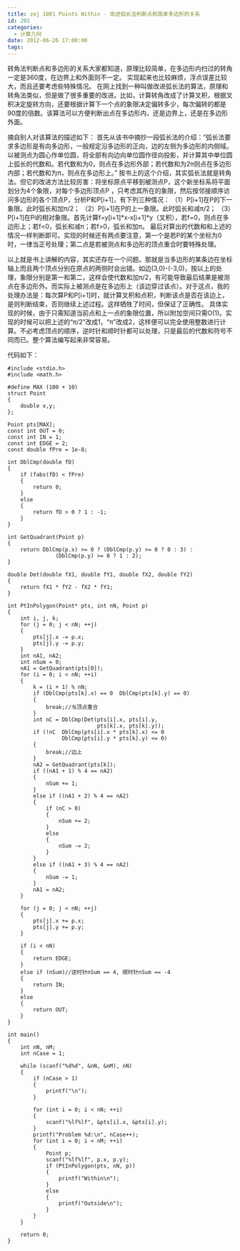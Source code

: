 ```yaml
---
title: zoj 1081 Points Within - 改进弧长法判断点和简单多边形的关系
id: 201
categories:
  - 计算几何
date: 2012-06-26 17:00:00
tags:
---
```


转角法判断点和多边形的关系大家都知道，原理比较简单，在多边形内扫过的转角一定是360度，在边界上和外面则不一定。
实现起来也比较麻烦，浮点误差比较大，而且还要考虑些特殊情况。
在网上找到一种叫做改进弧长法的算法，原理和转角法类似，但是做了很多重要的改进。比如，计算转角改成了计算叉积，根据叉积决定旋转方向，还要根据计算下一个点的象限决定偏转多少，每次偏转的都是90度的倍数。该算法可以方便判断出点在多边形内，还是边界上，还是在多边形外面。

摘自别人对该算法的描述如下：
首先从该书中摘抄一段弧长法的介绍：“弧长法要求多边形是有向多边形，一般规定沿多边形的正向，边的左侧为多边形的内侧域。以被测点为圆心作单位圆，将全部有向边向单位圆作径向投影，并计算其中单位圆上弧长的代数和。若代数和为0，则点在多边形外部；若代数和为2π则点在多边形内部；若代数和为π，则点在多边形上。”
按书上的这个介绍，其实弧长法就是转角法。但它的改进方法比较厉害：将坐标原点平移到被测点P，这个新坐标系将平面划分为4个象限，对每个多边形顶点P ，只考虑其所在的象限，然后按邻接顺序访问多边形的各个顶点P，分析P和P[i+1]，有下列三种情况：
（1）P[i+1]在P的下一象限。此时弧长和加π/2；
（2）P[i+1]在P的上一象限。此时弧长和减π/2；
（3）P[i+1]在Pi的相对象限。首先计算f=y[i+1]*x-x[i+1]*y（叉积），若f=0，则点在多边形上；若f<0，弧长和减π；若f>0，弧长和加π。
最后对算出的代数和和上述的情况一样判断即可。实现的时候还有两点要注意，第一个是若P的某个坐标为0时，一律当正号处理；第二点是若被测点和多边形的顶点重合时要特殊处理。

以上就是书上讲解的内容，其实还存在一个问题。那就是当多边形的某条边在坐标轴上而且两个顶点分别在原点的两侧时会出错。如边(3,0)-(-3,0)，按以上的处理，象限分别是第一和第二，这样会使代数和加π/2，有可能导致最后结果是被测点在多边形外。而实际上被测点是在多边形上（该边穿过该点）。对于这点，我的处理办法是：每次算P和P[i+1]时，就计算叉积和点积，判断该点是否在该边上，是则判断结束，否则继续上述过程。这样牺牲了时间，但保证了正确性。
具体实现的时候，由于只需知道当前点和上一点的象限位置，所以附加空间只需O(1)。实现的时候可以把上述的“π/2”改成1，“π”改成2，这样便可以完全使用整数进行计算。不必考虑顶点的顺序，逆时针和顺时针都可以处理，只是最后的代数和符号不同而已。整个算法编写起来非常容易。

代码如下：
``` stylus
#include <stdio.h>
#include <math.h>

#define MAX (100 + 10)
struct Point
{
    double x,y;
};

Point pts[MAX];
const int OUT = 0;
const int IN = 1;
const int EDGE = 2;
const double fPre = 1e-8;

int DblCmp(double fD)
{
    if (fabs(fD) < fPre)
    {
        return 0;
    }
    else
    {
        return fD > 0 ? 1 : -1;
    }
}

int GetQuadrant(Point p)
{
    return DblCmp(p.x) >= 0 ? (DblCmp(p.y) >= 0 ? 0 : 3) :
               (DblCmp(p.y) >= 0 ? 1 : 2);
}

double Det(double fX1, double fY1, double fX2, double fY2)
{
    return fX1 * fY2 - fX2 * fY1;
}

int PtInPolygon(Point* pts, int nN, Point p)
{
    int i, j, k;
    for (j = 0; j < nN; ++j)
    {
        pts[j].x -= p.x;
        pts[j].y -= p.y;
    }
    int nA1, nA2;
    int nSum = 0;
    nA1 = GetQuadrant(pts[0]);
    for (i = 0; i < nN; ++i)
    {
        k = (i + 1) % nN;
        if (DblCmp(pts[k].x) == 0  DblCmp(pts[k].y) == 0)
        {
            break;//与顶点重合
        }
        int nC = DblCmp(Det(pts[i].x, pts[i].y,
                            pts[k].x, pts[k].y));
        if (!nC  DblCmp(pts[i].x * pts[k].x) <= 0
                 DblCmp(pts[i].y * pts[k].y) <= 0)
        {
            break;//边上
        }
        nA2 = GetQuadrant(pts[k]);
        if ((nA1 + 1) % 4 == nA2)
        {
            nSum += 1;
        }
        else if ((nA1 + 2) % 4 == nA2)
        {
            if (nC > 0)
            {
                nSum += 2;
            }
            else
            {
                nSum -= 2;
            }
        }
        else if ((nA1 + 3) % 4 == nA2)
        {
            nSum -= 1;
        }
        nA1 = nA2;
    }

    for (j = 0; j < nN; ++j)
    {
        pts[j].x += p.x;
        pts[j].y += p.y;
    }

    if (i < nN)
    {
        return EDGE;
    }
    else if (nSum)//逆时针nSum == 4, 顺时针nSum == -4
    {
        return IN;
    }
    else
    {
        return OUT;
    }
}

int main()
{
    int nN, nM;
    int nCase = 1;

    while (scanf("%d%d", &nN, &nM), nN)
    {
        if (nCase > 1)
        {
            printf("\n");
        }

        for (int i = 0; i < nN; ++i)
        {
            scanf("%lf%lf", &pts[i].x, &pts[i].y);
        }
        printf("Problem %d:\n", nCase++);
        for (int i = 0; i < nM; ++i)
        {
            Point p;
            scanf("%lf%lf", p.x, p.y);
            if (PtInPolygon(pts, nN, p))
            {
                printf("Within\n");
            }
            else
            {
                printf("Outside\n");
            }
        }
    }

    return 0;
}
```